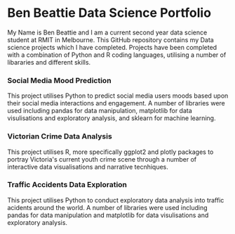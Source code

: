 # Ben Beattie Data Science Portfolio
My Name is Ben Beattie and I am a current second year data science student at RMIT in Melbourne. This GitHub repository contains my Data science projects which I have completed. Projects have been completed with a combination of Python and R coding languages, utilising a number of libararies and different skills.

### Social Media Mood Prediction
This project utilises Python to predict social media users moods based upon their social media interactions and engagement. A number of libraries were used including pandas for data manipulation, matplotlib for data visulisations and exploratory analysis, and sklearn for machine learning.

### Victorian Crime Data Analysis
This project utilises R, more specifically ggplot2 and plotly packages to portray Victoria's current youth crime scene through a number of interactive data visualisations and narrative tecnhiques.

### Traffic Accidents Data Exploration
This project utilises Python to conduct exploratory data analysis into traffic acidents around the world. A number of libraries were used including pandas for data manipulation and matplotlib for data visulisations and exploratory analysis.
